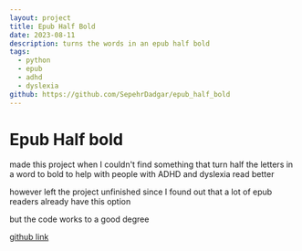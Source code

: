 ```yaml
---
layout: project
title: Epub Half Bold
date: 2023-08-11
description: turns the words in an epub half bold
tags:
  - python
  - epub
  - adhd
  - dyslexia
github: https://github.com/SepehrDadgar/epub_half_bold
---
```

# Epub Half bold
made this project when I couldn't find something that turn half the letters in a word to bold to help with people with ADHD and dyslexia read better 

however left the project unfinished since I found out that a lot of epub readers already have this option

but the code works to a good degree

[github link](https://github.com/SepehrDadgar/epub_half_bold)
